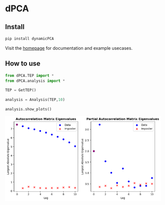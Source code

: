 dPCA
================

<!-- WARNING: THIS FILE WAS AUTOGENERATED! DO NOT EDIT! -->

## Install

``` sh
pip install dynamicPCA
```

Visit the [homepage]('https://waterboy96.github.io/dPCA/') for
documentation and example usecases.

## How to use

``` python
from dPCA.TEP import *
from dPCA.analysis import *
```

``` python
TEP = GetTEP()
```

``` python
analysis = Analysis(TEP,10)
```

``` python
analysis.show_plots()
```

![](index_files/figure-commonmark/cell-5-output-1.png)
